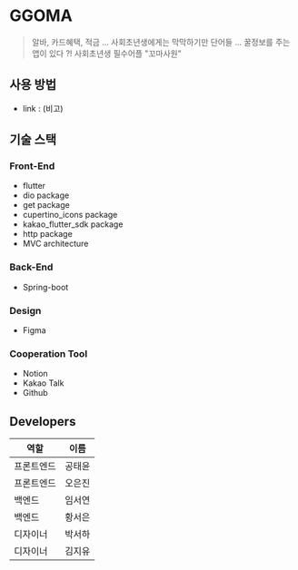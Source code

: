# GGOMA

> 알바, 카드혜택, 적금 ... 
> 사회초년생에게는 막막하기만 단어들 ...
> 꿀정보를 주는 앱이 있다 ?!
> 사회초년생 필수어플 "꼬마사원"

## 사용 방법
* link : (비고)

## 기술 스택
### Front-End
* flutter
* dio package
* get package
* cupertino_icons package
* kakao_flutter_sdk package
* http package
* MVC architecture

### Back-End
* Spring-boot

### Design
* Figma

### Cooperation Tool
* Notion
* Kakao Talk
* Github

## Developers
| 역할       | 이름   |
|------------|--------|
| 프론트엔드 | 공태윤 |
| 프론트엔드 | 오은진 |
| 백엔드     | 임서연 |
| 백엔드     | 황서은 |
| 디자이너    | 박서하 |
| 디자이너    | 김지유 |



